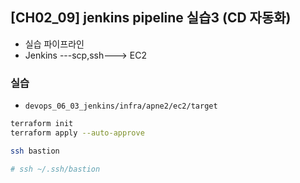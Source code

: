 ## [CH02_09] jenkins pipeline 실습3 (CD 자동화)
- 실습 파이프라인
- Jenkins ---scp,ssh---> EC2

### 실습
- `devops_06_03_jenkins/infra/apne2/ec2/target`
```bash
terraform init
terraform apply --auto-approve
```
```bash
ssh bastion

# ssh ~/.ssh/bastion

```